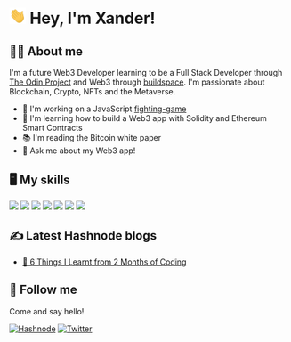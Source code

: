 # <img src="https://github.com/xanderbylo/xanderbylo/blob/main/images/wave.gif?raw=true" alt="Waving hand emoji gif" width="30px"> Hey, I'm Xander!

## :man_technologist: About me

I'm a future Web3 Developer learning to be a Full Stack Developer through [The Odin Project](https://www.theodinproject.com/) and Web3 through [buildspace](https://buildspace.so/). I'm passionate about Blockchain, Crypto, NFTs and the Metaverse.

* :telescope: I'm working on a JavaScript [fighting-game](https://github.com/xanderbylo/fighting-game)
* :seedling: I'm learning how to build a Web3 app with Solidity and Ethereum Smart Contracts
* :books: I'm reading the Bitcoin white paper
* :speech_balloon: Ask me about my Web3 app!

## :desktop_computer: My skills

<img src="https://img.shields.io/badge/html5%20-%23E34F26.svg?&style=for-the-badge&logo=html5&logoColor=white"/> <img src="https://img.shields.io/badge/css3%20-%231572B6.svg?&style=for-the-badge&logo=css3&logoColor=white"/> <img src="https://img.shields.io/badge/sass%20-%23CC6699.svg?&style=for-the-badge&logo=sass&logoColor=white"/> <img src="https://img.shields.io/badge/javascript%20-%23323330.svg?&style=for-the-badge&logo=javascript&logoColor=%23F7DF1E"/> <img src="https://img.shields.io/badge/GSAP%20-%2388CE02.svg?&style=for-the-badge&logo=greensock&logoColor=white"/> <img src="https://img.shields.io/badge/git%20-%23F05033.svg?&style=for-the-badge&logo=git&logoColor=white"/> <img src="https://img.shields.io/badge/github%20-%23121011.svg?&style=for-the-badge&logo=github&logoColor=white"/>

## :writing_hand: Latest Hashnode blogs

- [:brain: 6 Things I Learnt from 2 Months of Coding](https://xanderbylo.hashnode.dev/beginners-guide-to-coding)

## :iphone: Follow me

Come and say hello!

[![Hashnode](https://img.shields.io/badge/Hashnode-2962FF?style=for-the-badge&logo=hashnode&logoColor=white)](https://hashnode.com/@xanderbylo)
[![Twitter](https://img.shields.io/twitter/follow/xanderbylo?logo=twitter&style=for-the-badge)](https://twitter.com/xanderbylo)